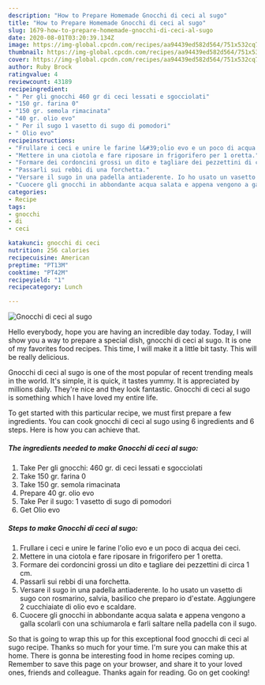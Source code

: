 ```yaml
---
description: "How to Prepare Homemade Gnocchi di ceci al sugo"
title: "How to Prepare Homemade Gnocchi di ceci al sugo"
slug: 1679-how-to-prepare-homemade-gnocchi-di-ceci-al-sugo
date: 2020-08-01T03:20:39.134Z
image: https://img-global.cpcdn.com/recipes/aa94439ed582d564/751x532cq70/gnocchi-di-ceci-al-sugo-recipe-main-photo.jpg
thumbnail: https://img-global.cpcdn.com/recipes/aa94439ed582d564/751x532cq70/gnocchi-di-ceci-al-sugo-recipe-main-photo.jpg
cover: https://img-global.cpcdn.com/recipes/aa94439ed582d564/751x532cq70/gnocchi-di-ceci-al-sugo-recipe-main-photo.jpg
author: Ruby Brock
ratingvalue: 4
reviewcount: 43189
recipeingredient:
- " Per gli gnocchi 460 gr di ceci lessati e sgocciolati"
- "150 gr. farina 0"
- "150 gr. semola rimacinata"
- "40 gr. olio evo"
- " Per il sugo 1 vasetto di sugo di pomodori"
- " Olio evo"
recipeinstructions:
- "Frullare i ceci e unire le farine l&#39;olio evo e un poco di acqua dei ceci."
- "Mettere in una ciotola e fare riposare in frigorifero per 1 oretta."
- "Formare dei cordoncini grossi un dito e tagliare dei pezzettini di circa 1 cm."
- "Passarli sui rebbi di una forchetta."
- "Versare il sugo in una padella antiaderente. Io ho usato un vasetto di sugo con rosmarino, salvia, basilico che preparo io d&#39;estate. Aggiungere 2 cucchiaiate di olio evo e scaldare."
- "Cuocere gli gnocchi in abbondante acqua salata e appena vengono a galla scolarli con una schiumarola e farli saltare nella padella con il sugo."
categories:
- Recipe
tags:
- gnocchi
- di
- ceci

katakunci: gnocchi di ceci 
nutrition: 256 calories
recipecuisine: American
preptime: "PT13M"
cooktime: "PT42M"
recipeyield: "1"
recipecategory: Lunch

---
```



![Gnocchi di ceci al sugo](https://img-global.cpcdn.com/recipes/aa94439ed582d564/751x532cq70/gnocchi-di-ceci-al-sugo-recipe-main-photo.jpg)

Hello everybody, hope you are having an incredible day today. Today, I will show you a way to prepare a special dish, gnocchi di ceci al sugo. It is one of my favorites food recipes. This time, I will make it a little bit tasty. This will be really delicious.



Gnocchi di ceci al sugo is one of the most popular of recent trending meals in the world. It's simple, it is quick, it tastes yummy. It is appreciated by millions daily. They're nice and they look fantastic. Gnocchi di ceci al sugo is something which I have loved my entire life.


To get started with this particular recipe, we must first prepare a few ingredients. You can cook gnocchi di ceci al sugo using 6 ingredients and 6 steps. Here is how you can achieve that.

<!--inarticleads1-->

##### The ingredients needed to make Gnocchi di ceci al sugo:

1. Take  Per gli gnocchi: 460 gr. di ceci lessati e sgocciolati
1. Take 150 gr. farina 0
1. Take 150 gr. semola rimacinata
1. Prepare 40 gr. olio evo
1. Take  Per il sugo: 1 vasetto di sugo di pomodori
1. Get  Olio evo




<!--inarticleads2-->

##### Steps to make Gnocchi di ceci al sugo:

1. Frullare i ceci e unire le farine l&#39;olio evo e un poco di acqua dei ceci.
1. Mettere in una ciotola e fare riposare in frigorifero per 1 oretta.
1. Formare dei cordoncini grossi un dito e tagliare dei pezzettini di circa 1 cm.
1. Passarli sui rebbi di una forchetta.
1. Versare il sugo in una padella antiaderente. Io ho usato un vasetto di sugo con rosmarino, salvia, basilico che preparo io d&#39;estate. Aggiungere 2 cucchiaiate di olio evo e scaldare.
1. Cuocere gli gnocchi in abbondante acqua salata e appena vengono a galla scolarli con una schiumarola e farli saltare nella padella con il sugo.




So that is going to wrap this up for this exceptional food gnocchi di ceci al sugo recipe. Thanks so much for your time. I'm sure you can make this at home. There is gonna be interesting food in home recipes coming up. Remember to save this page on your browser, and share it to your loved ones, friends and colleague. Thanks again for reading. Go on get cooking!
